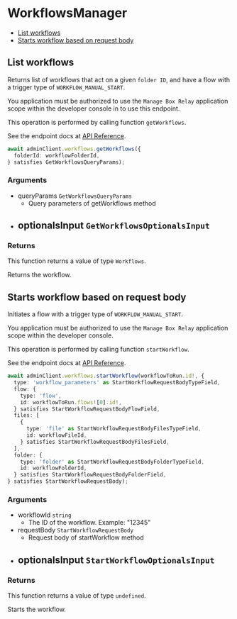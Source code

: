 # WorkflowsManager

- [List workflows](#list-workflows)
- [Starts workflow based on request body](#starts-workflow-based-on-request-body)

## List workflows

Returns list of workflows that act on a given `folder ID`, and
have a flow with a trigger type of `WORKFLOW_MANUAL_START`.

You application must be authorized to use the `Manage Box Relay` application
scope within the developer console in to use this endpoint.

This operation is performed by calling function `getWorkflows`.

See the endpoint docs at
[API Reference](https://developer.box.com/reference/get-workflows/).

<!-- sample get_workflows -->

```ts
await adminClient.workflows.getWorkflows({
  folderId: workflowFolderId,
} satisfies GetWorkflowsQueryParams);
```

### Arguments

- queryParams `GetWorkflowsQueryParams`
  - Query parameters of getWorkflows method
- optionalsInput `GetWorkflowsOptionalsInput`
  -

### Returns

This function returns a value of type `Workflows`.

Returns the workflow.

## Starts workflow based on request body

Initiates a flow with a trigger type of `WORKFLOW_MANUAL_START`.

You application must be authorized to use the `Manage Box Relay` application
scope within the developer console.

This operation is performed by calling function `startWorkflow`.

See the endpoint docs at
[API Reference](https://developer.box.com/reference/post-workflows-id-start/).

<!-- sample post_workflows_id_start -->

```ts
await adminClient.workflows.startWorkflow(workflowToRun.id!, {
  type: 'workflow_parameters' as StartWorkflowRequestBodyTypeField,
  flow: {
    type: 'flow',
    id: workflowToRun.flows![0].id!,
  } satisfies StartWorkflowRequestBodyFlowField,
  files: [
    {
      type: 'file' as StartWorkflowRequestBodyFilesTypeField,
      id: workflowFileId,
    } satisfies StartWorkflowRequestBodyFilesField,
  ],
  folder: {
    type: 'folder' as StartWorkflowRequestBodyFolderTypeField,
    id: workflowFolderId,
  } satisfies StartWorkflowRequestBodyFolderField,
} satisfies StartWorkflowRequestBody);
```

### Arguments

- workflowId `string`
  - The ID of the workflow. Example: "12345"
- requestBody `StartWorkflowRequestBody`
  - Request body of startWorkflow method
- optionalsInput `StartWorkflowOptionalsInput`
  -

### Returns

This function returns a value of type `undefined`.

Starts the workflow.
